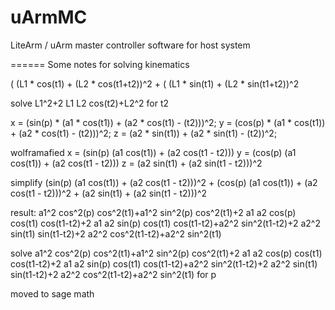 uArmMC
======

LiteArm / uArm master controller software for host system


======
Some notes for solving kinematics


( (L1 * cos(t1) + (L2 * cos(t1+t2))^2 + ( (L1 * sin(t1) + (L2 * sin(t1+t2))^2

solve L1^2+2 L1 L2 cos(t2)+L2^2 for t2

x = (sin(p) * (a1 * cos(t1)) + (a2 * cos(t1) - (t2)))^2;
y = (cos(p) * (a1 * cos(t1)) + (a2 * cos(t1) - (t2)))^2;
z = (a2 * sin(t1)) + (a2 * sin(t1) - (t2))^2;

wolframafied
x = (sin(p) (a1 cos(t1)) + (a2 cos(t1 - t2)))
y = (cos(p) (a1 cos(t1)) + (a2 cos(t1 - t2)))
z = (a2 sin(t1) + (a2 sin(t1 - t2)))^2

simplify (sin(p) (a1 cos(t1)) + (a2 cos(t1 - t2)))^2 + (cos(p) (a1 cos(t1)) + (a2 cos(t1 - t2)))^2 + (a2 sin(t1) + (a2 sin(t1 - t2)))^2

result:
a1^2 cos^2(p) cos^2(t1)+a1^2 sin^2(p) cos^2(t1)+2 a1 a2 cos(p) cos(t1) cos(t1-t2)+2 a1 a2 sin(p) cos(t1) cos(t1-t2)+a2^2 sin^2(t1-t2)+2 a2^2 sin(t1) sin(t1-t2)+2 a2^2 cos^2(t1-t2)+a2^2 sin^2(t1)

solve a1^2 cos^2(p) cos^2(t1)+a1^2 sin^2(p) cos^2(t1)+2 a1 a2 cos(p) cos(t1) cos(t1-t2)+2 a1 a2 sin(p) cos(t1) cos(t1-t2)+a2^2 sin^2(t1-t2)+2 a2^2 sin(t1) sin(t1-t2)+2 a2^2 cos^2(t1-t2)+a2^2 sin^2(t1) for p

moved to sage math

